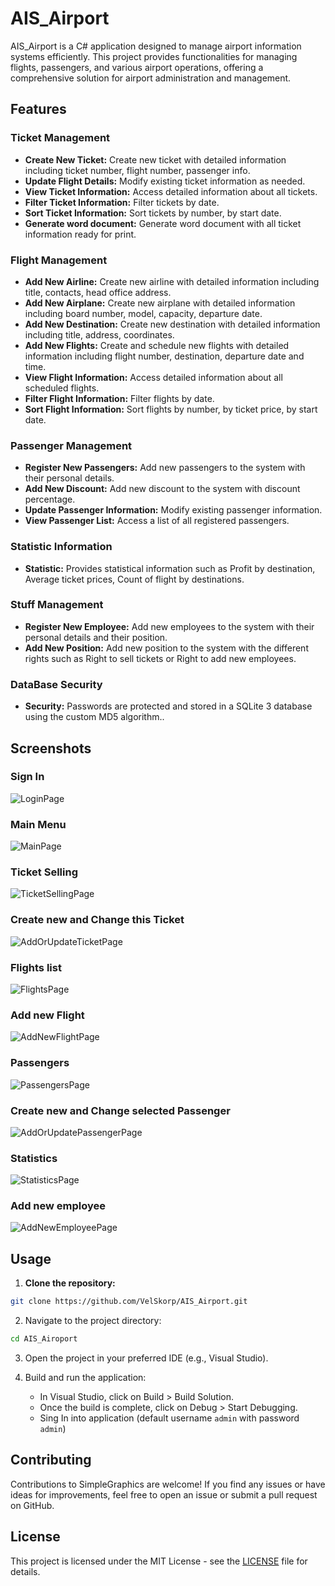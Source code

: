 # AIS_Airport

AIS_Airport is a C# application designed to manage airport information systems efficiently. This project provides functionalities for managing flights, passengers, and various airport operations, offering a comprehensive solution for airport administration and management.

## Features

### Ticket Management
- **Create New Ticket:** Create new ticket with detailed information including ticket number, flight number, passenger info.
- **Update Flight Details:** Modify existing ticket information as needed.
- **View Ticket Information:** Access detailed information about all tickets.
- **Filter Ticket Information:** Filter tickets by date.
- **Sort Ticket Information:** Sort tickets by number, by start date.
- **Generate word document:** Generate word document with all ticket information ready for print.

### Flight Management
- **Add New Airline:** Create new airline with detailed information including title, contacts, head office address.
- **Add New Airplane:** Create new airplane with detailed information including board number, model, capacity, departure date.
- **Add New Destination:** Create new destination with detailed information including title, address, coordinates.
- **Add New Flights:** Create and schedule new flights with detailed information including flight number, destination, departure date and time.
- **View Flight Information:** Access detailed information about all scheduled flights.
- **Filter Flight Information:** Filter flights by date.
- **Sort Flight Information:** Sort flights by number, by ticket price, by start date.

### Passenger Management
- **Register New Passengers:** Add new passengers to the system with their personal details.
- **Add New Discount:** Add new discount to the system with discount percentage.
- **Update Passenger Information:** Modify existing passenger information.
- **View Passenger List:** Access a list of all registered passengers.

### Statistic Information
- **Statistic:** Provides statistical information such as Profit by destination, Average ticket prices, Count of flight by destinations.

### Stuff Management
- **Register New Employee:** Add new employees to the system with their personal details and their position.
- **Add New Position:** Add new position to the system with the different rights such as Right to sell tickets or Right to add new employees.

### DataBase Security
- **Security:** Passwords are protected and stored in a SQLite 3 database using the custom MD5 algorithm..

## Screenshots

### Sign In
![LoginPage](Screenshots/LoginPage.png)

### Main Menu
![MainPage](Screenshots/MainPage.png)

### Ticket Selling
![TicketSellingPage](Screenshots/TicketSellingPage.png)

### Create new and Change this Ticket
![AddOrUpdateTicketPage](Screenshots/AddOrUpdateTicketPage.png)

### Flights list
![FlightsPage](Screenshots/FlightsPage.png)

### Add new Flight
![AddNewFlightPage](Screenshots/AddNewFlightPage.png)

### Passengers
![PassengersPage](Screenshots/PassengersPage.png)

### Create new and Change selected Passenger
![AddOrUpdatePassengerPage](Screenshots/AddOrUpdatePassengerPage.png)

### Statistics
![StatisticsPage](Screenshots/StatisticsPage.png)

### Add new employee
![AddNewEmployeePage](Screenshots/AddNewEmployeePage.png)

## Usage

1. **Clone the repository:**

```bash
git clone https://github.com/VelSkorp/AIS_Airport.git
```

2. Navigate to the project directory:

```bash
cd AIS_Airoport
```

3. Open the project in your preferred IDE (e.g., Visual Studio).

4. Build and run the application:
	- In Visual Studio, click on Build > Build Solution.
	- Once the build is complete, click on Debug > Start Debugging.
	- Sing In into application (default username `admin` with password `admin`)

## Contributing

Contributions to SimpleGraphics are welcome! If you find any issues or have ideas for improvements, feel free to open an issue or submit a pull request on GitHub.

## License

This project is licensed under the MIT License - see the [LICENSE](LICENSE) file for details.